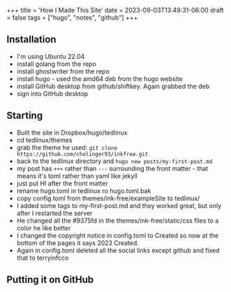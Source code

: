 +++
title = 'How I Made This Site'
date = 2023-09-03T13:49:31-06:00
draft = false
tags = ["hugo", "notes", "github"]
+++

## Installation
- I'm using Ubuntu 22.04
- install golang from the repo
- install ghostwriter from the repo
- install hugo - used the amd64 deb from the hugo website
- install GitHub desktop from github/shiftkey. Again grabbed the deb
- sign into GitHub desktop

## Starting
- Built the site in Dropbox/hugo/tedlinux
- cd tedlinux/themes
- grab the theme he used: `git clone https://github.com/cholinger93/inkfree.git`
- back to the tedlinux directory and `hugo new posts/my-first-post.md`
- my post has `+++` rather than `---` surrounding the front matter - that means it's toml rather than yaml like jekyll
- just put HI after the front matter
- rename hugo.toml in tedlinux ro hugo.toml.bak
- copy config.toml from themes/ink-free/exampleSite to tedlinux/
- I added some tags to my-first-post.md and they worked great, but only after I restarted the server
- He changed all the #9375fd in the themes/ink-free/static/css files to a color he like better
- I changed the copyright notice in config.toml to Created so now at the bottom of the pages it says 2023 Created. 
- Again in config.toml deleted all the social links except github and fixed that to terryinfcco

## Putting it on GitHub

